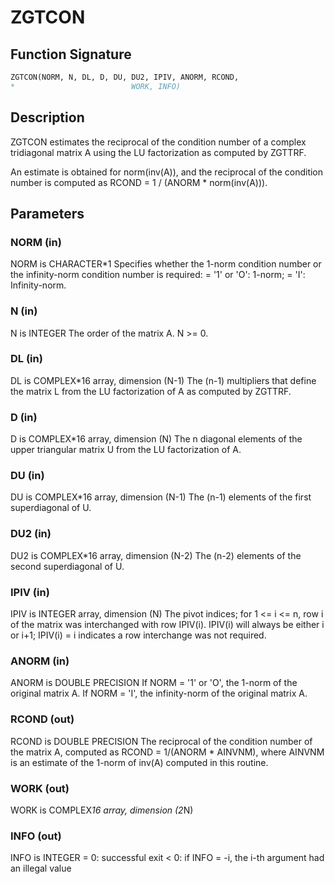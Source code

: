 # ZGTCON

## Function Signature

```fortran
ZGTCON(NORM, N, DL, D, DU, DU2, IPIV, ANORM, RCOND,
*                          WORK, INFO)
```

## Description


 ZGTCON estimates the reciprocal of the condition number of a complex
 tridiagonal matrix A using the LU factorization as computed by
 ZGTTRF.

 An estimate is obtained for norm(inv(A)), and the reciprocal of the
 condition number is computed as RCOND = 1 / (ANORM * norm(inv(A))).

## Parameters

### NORM (in)

NORM is CHARACTER*1 Specifies whether the 1-norm condition number or the infinity-norm condition number is required: = '1' or 'O': 1-norm; = 'I': Infinity-norm.

### N (in)

N is INTEGER The order of the matrix A. N >= 0.

### DL (in)

DL is COMPLEX*16 array, dimension (N-1) The (n-1) multipliers that define the matrix L from the LU factorization of A as computed by ZGTTRF.

### D (in)

D is COMPLEX*16 array, dimension (N) The n diagonal elements of the upper triangular matrix U from the LU factorization of A.

### DU (in)

DU is COMPLEX*16 array, dimension (N-1) The (n-1) elements of the first superdiagonal of U.

### DU2 (in)

DU2 is COMPLEX*16 array, dimension (N-2) The (n-2) elements of the second superdiagonal of U.

### IPIV (in)

IPIV is INTEGER array, dimension (N) The pivot indices; for 1 <= i <= n, row i of the matrix was interchanged with row IPIV(i). IPIV(i) will always be either i or i+1; IPIV(i) = i indicates a row interchange was not required.

### ANORM (in)

ANORM is DOUBLE PRECISION If NORM = '1' or 'O', the 1-norm of the original matrix A. If NORM = 'I', the infinity-norm of the original matrix A.

### RCOND (out)

RCOND is DOUBLE PRECISION The reciprocal of the condition number of the matrix A, computed as RCOND = 1/(ANORM * AINVNM), where AINVNM is an estimate of the 1-norm of inv(A) computed in this routine.

### WORK (out)

WORK is COMPLEX*16 array, dimension (2*N)

### INFO (out)

INFO is INTEGER = 0: successful exit < 0: if INFO = -i, the i-th argument had an illegal value

